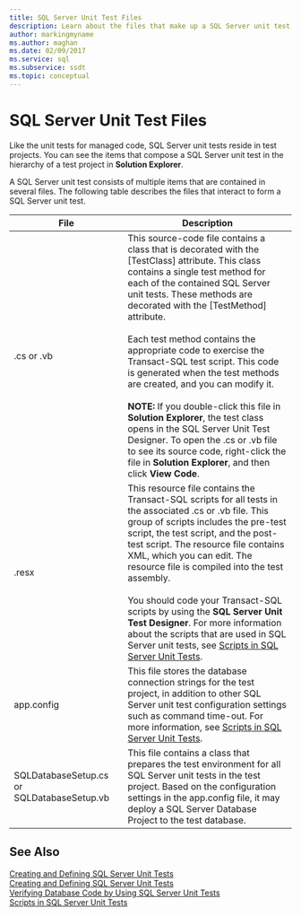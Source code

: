 ```yaml
---
title: SQL Server Unit Test Files
description: Learn about the files that make up a SQL Server unit test, such as the source code file, the resource file, the configuration file, and the setup file.
author: markingmyname
ms.author: maghan
ms.date: 02/09/2017
ms.service: sql
ms.subservice: ssdt
ms.topic: conceptual
---
```


# SQL Server Unit Test Files

Like the unit tests for managed code, SQL Server unit tests reside in test projects. You can see the items that compose a SQL Server unit test in the hierarchy of a test project in **Solution Explorer**.  
  
A SQL Server unit test consists of multiple items that are contained in several files. The following table describes the files that interact to form a SQL Server unit test.  
  
|**File**|**Description**|  
|------------|-------------------|  
|.cs or .vb|This source-code file contains a class that is decorated with the [TestClass] attribute. This class contains a single test method for each of the contained SQL Server unit tests. These methods are decorated with the [TestMethod] attribute.<br /><br />Each test method contains the appropriate code to exercise the Transact\-SQL test script. This code is generated when the test methods are created, and you can modify it.<br /><br />**NOTE:** If you double-click this file in **Solution Explorer**, the test class opens in the SQL Server Unit Test Designer. To open the .cs or .vb file to see its source code, right-click the file in **Solution Explorer**, and then click **View Code**.|  
|.resx|This resource file contains the Transact\-SQL scripts for all tests in the associated .cs or .vb file. This group of scripts includes the pre-test script, the test script, and the post-test script. The resource file contains XML, which you can edit. The resource file is compiled into the test assembly.<br /><br />You should code your Transact\-SQL scripts by using the **SQL Server Unit Test Designer**. For more information about the scripts that are used in SQL Server unit tests, see [Scripts in SQL Server Unit Tests](../ssdt/scripts-in-sql-server-unit-tests.md).|  
|app.config|This file stores the database connection strings for the test project, in addition to other SQL Server unit test configuration settings such as command time-out. For more information, see [Scripts in SQL Server Unit Tests](../ssdt/scripts-in-sql-server-unit-tests.md).|  
|SQLDatabaseSetup.cs or SQLDatabaseSetup.vb|This file contains a class that prepares the test environment for all SQL Server unit tests in the test project. Based on the configuration settings in the app.config file, it may deploy a SQL Server Database Project to the test database.|  
  
## See Also  
[Creating and Defining SQL Server Unit Tests](../ssdt/creating-and-defining-sql-server-unit-tests.md)  
[Creating and Defining SQL Server Unit Tests](../ssdt/creating-and-defining-sql-server-unit-tests.md)  
[Verifying Database Code by Using SQL Server Unit Tests](../ssdt/verifying-database-code-by-using-sql-server-unit-tests.md)  
[Scripts in SQL Server Unit Tests](../ssdt/scripts-in-sql-server-unit-tests.md)  
  
